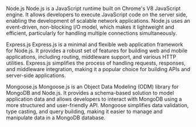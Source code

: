  Node.js
Node.js is a JavaScript runtime built on Chrome's V8 JavaScript engine. It allows developers to execute JavaScript code on the server side, enabling the development of scalable network applications. Node.js uses an event-driven, non-blocking I/O model, which makes it lightweight and efficient, particularly for handling multiple connections simultaneously.

Express.js
Express.js is a minimal and flexible web application framework for Node.js. It provides a robust set of features for building web and mobile applications, including routing, middleware support, and various HTTP utilities. Express.js simplifies the process of handling requests, responses, and middleware integration, making it a popular choice for building APIs and server-side applications.

Mongoose.js
Mongoose.js is an Object Data Modeling (ODM) library for MongoDB and Node.js. It provides a schema-based solution to model application data and allows developers to interact with MongoDB using a more structured and user-friendly API. Mongoose simplifies data validation, type casting, and query building, making it easier to manage and manipulate data in a MongoDB database.